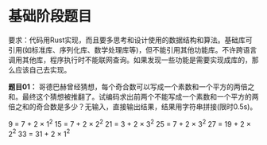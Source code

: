 # 基础阶段题⽬

要求：代码⽤Rust实现，⽽且要多思考和设计使⽤的数据结构和算法。基础库可引⽤(如标准库、序列化库、数学处理库等)，但不能引⽤其他功能库。不许跨语⾔调⽤其他库，程序执⾏时不能联⽹查询。如果发现⼀些功能是需要实现成库的，那么应该⾃⼰去实现。

**题⽬01：** 哥德巴赫曾经猜想，每个奇合数可以写成⼀个素数和⼀个平⽅的两倍之和。最终这个猜想被推翻了。试编码求出前两个不能写成⼀个素数和⼀个平⽅的两倍之和的奇合数是多少？⽆输⼊，直接输出结果，结果⽤字符串拼接(限时0.5s)。

9 = 7 + 2 × 1$^2$
15 = 7 + 2 × 2$^2$
21 = 3 + 2 × 3$^2$
25 = 7 + 2 × 3$^2$
27 = 19 + 2 × 2$^2$
33 = 31 + 2 × 1$^2$
